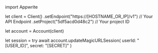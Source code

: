 import Appwrite

let client = Client()
    .setEndpoint("https://[HOSTNAME_OR_IP]/v1") // Your API Endpoint
    .setProject("5df5acd0d48c2") // Your project ID

let account = Account(client)

let session = try await account.updateMagicURLSession(
    userId: "[USER_ID]",
    secret: "[SECRET]"
)

